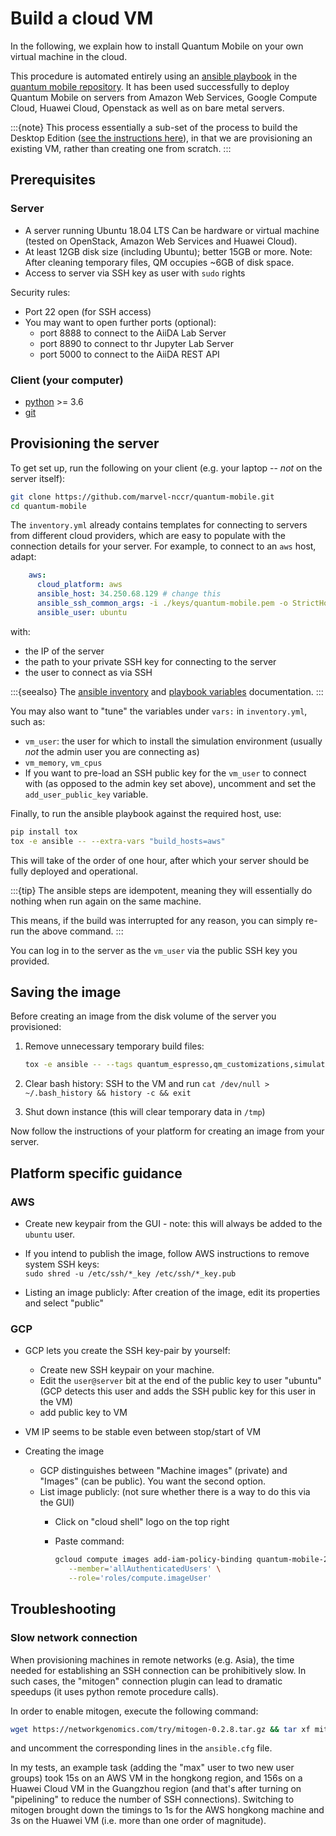 # Build a cloud VM

In the following, we explain how to install Quantum Mobile on your own virtual machine in the cloud.

This procedure is automated entirely using an [ansible playbook](https://docs.ansible.com/ansible/latest/user_guide/playbooks.html) in the [quantum mobile repository](https://github.com/marvel-nccr/quantum-mobile).
It has been used successfully to deploy Quantum Mobile on servers from Amazon Web Services, Google Compute Cloud, Huawei Cloud, Openstack as well as on bare metal servers.

:::{note}
This process essentially a sub-set of the process to build the Desktop Edition ([see the instructions here](./build-vagrant.md)),
in that we are provisioning an existing VM, rather than creating one from scratch.
:::

## Prerequisites

### Server

- A server running Ubuntu 18.04 LTS
  Can be hardware or virtual machine (tested on OpenStack, Amazon Web Services and Huawei Cloud).
- At least 12GB disk size (including Ubuntu); better 15GB or more.
  Note: After cleaning temporary files, QM occupies ~6GB of disk space.
- Access to server via SSH key as user with `sudo` rights

Security rules:

- Port 22 open (for SSH access)
- You may want to open further ports (optional):
  - port 8888 to connect to the AiiDA Lab Server
  - port 8890 to connect to thr Jupyter Lab Server
  - port 5000 to connect to the AiiDA REST API

### Client (your computer)

- [python](https://www.python.org/) >= 3.6
- [git](https://git-scm.com)

## Provisioning the server

To get set up, run the following on your client (e.g. your laptop -- *not* on the server itself):

```bash
git clone https://github.com/marvel-nccr/quantum-mobile.git
cd quantum-mobile
```

The `inventory.yml` already contains templates for connecting to servers from different cloud providers, which are easy to populate with the connection details for your server.
For example, to connect to an `aws` host, adapt:

```yaml
    aws:
      cloud_platform: aws
      ansible_host: 34.250.68.129 # change this
      ansible_ssh_common_args: -i ./keys/quantum-mobile.pem -o StrictHostKeyChecking=no
      ansible_user: ubuntu
```

with:

- the IP of the server
- the path to your private SSH key for connecting to the server
- the user to connect as via SSH

:::{seealso}
The [ansible inventory](https://docs.ansible.com/ansible/latest/user_guide/intro_inventory.html) and [playbook variables](https://docs.ansible.com/ansible/latest/user_guide/playbooks_variables.html) documentation.
:::

You may also want to "tune" the variables under `vars:` in `inventory.yml`, such as:

- `vm_user`: the user for which to install the simulation environment (usually *not* the admin user you are connecting as)
- `vm_memory`, `vm_cpus`
- If you want to pre-load an SSH public key for the `vm_user` to connect with (as opposed to the admin key set above),
  uncomment and set the `add_user_public_key` variable.

Finally, to run the ansible playbook against the required host, use:

```bash
pip install tox
tox -e ansible -- --extra-vars "build_hosts=aws"
```

This will take of the order of one hour, after which your server should be fully deployed and operational.

:::{tip}
The ansible steps are idempotent, meaning they will essentially do nothing when run again on the same machine.

This means, if the build was interrupted for any reason, you can simply re-run the above command.
:::

You can log in to the server as the `vm_user` via the public SSH key you provided.

## Saving the image

Before creating an image from the disk volume of the server you provisioned:

1. Remove unnecessary temporary build files:

   ```bash
   tox -e ansible -- --tags quantum_espresso,qm_customizations,simulationbase,ubuntu_desktop --extra-vars "build_hosts=aws clean=true"
   ```

2. Clear bash history:  SSH to the VM and run `cat /dev/null > ~/.bash_history && history -c && exit`

3. Shut down instance (this will clear temporary data in `/tmp`)

Now follow the instructions of your platform for creating an image from your server.

## Platform specific guidance

### AWS

- Create new keypair from the GUI - note: this will always be added to the `ubuntu` user.

- If you intend to publish the image, follow AWS instructions to remove system SSH keys:  
   `sudo shred -u /etc/ssh/*_key /etc/ssh/*_key.pub`

- Listing an image publicly: After creation of the image, edit its properties and select "public"

### GCP

- GCP lets you create the SSH key-pair by yourself:
  - Create new SSH keypair on your machine.
  - Edit the `user@server` bit at the end of the public key to user "ubuntu" (GCP detects this user and adds the SSH public key for this user in the VM)
  - add public key to VM

- VM IP seems to be stable even between stop/start of VM

- Creating the image
  - GCP distinguishes between "Machine images" (private) and "Images" (can be public). You want the second option.
  - List image publicly: (not sure whether there is a way to do this via the GUI)
    - Click on "cloud shell" logo on the top right
    - Paste command:

      ```bash
      gcloud compute images add-iam-policy-binding quantum-mobile-20-05-0 \
         --member='allAuthenticatedUsers' \
         --role='roles/compute.imageUser'
      ```

## Troubleshooting

### Slow network connection

When provisioning machines in remote networks (e.g. Asia), the time needed for establishing an SSH connection can be prohibitively slow.
In such cases, the "mitogen" connection plugin can lead to dramatic speedups (it uses python remote procedure calls).

In order to enable mitogen, execute the following command:

```bash
wget https://networkgenomics.com/try/mitogen-0.2.8.tar.gz && tar xf mitogen-0.2.8.tar.gz
```

and uncomment the corresponding lines in the `ansible.cfg` file.

In my tests, an example task (adding the "max" user to two new user groups) took 15s on an AWS VM in the hongkong region, and 156s on a Huawei Cloud VM in the Guangzhou region (and that's after turning on "pipelining" to reduce the number of SSH connections).
Switching to mitogen brought down the timings to 1s for the AWS hongkong machine and 3s on the Huawei VM (i.e. more than one order of magnitude).
